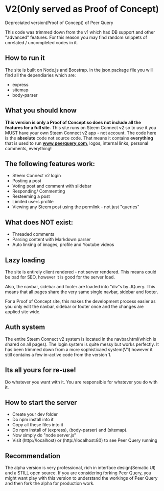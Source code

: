 # V2(Only served as Proof of Concept)
Depreciated version(Proof of Concept) of Peer Query

This code was trimmed down from the v1 which had DB support and other "advanced" features. For this reason you may find random snippets of unrelated / uncompleted codes in it.


## How to run it
The site is built on Node.js and Boostrap. In the json.package file you will find all the dependiaries which are:
* express
* sitemap
* body-parser

## What you should know

**This version is only a Proof of Concept so does not include all the features for a full site.**
This site runs on Steem Connect v2 so to use it you MUST have your own Steem Connect v2 app - not account.
The code here is the **absolute** code not source code.
That means it contains **everything** that is used to run **www.peerquery.com**, logos, internal links, personal comments, everything!

## The following features work:
* Steem Connect v2 login
* Posting a post
* Voting post and comment with slidebar
* Responding/ Commenting
* Resteeming a post
* Limited users profile
* Viewing any Steem post using the permlink - not just "queries"

## What does NOT exist:
* Threaded comments
* Parsing content with Markdown parser
* Auto linking of images, profile and Youtube videos

## Lazy loading
The site is entirely client rendered - not server rendered. This means could be bad for SEO, however it is good for the server load.

Also, the navbar, sidebar and footer are loaded into "div"s by JQuery. This means that all pages share the very same single navbar, sidebar and footer.

For a Proof of Concept site, this makes the development process easier as you only edit the navbar, sidebar or footer once and the changes are applied site wide.

## Auth system
The entire Steem Connect v2 system is located in the navbar.html(which is shared on all pages). The login system is quite messy but works perfectly. It has been trimmed down from a more sophisticaed system(V1) however it still contains a few in-active code from the version 1.

## Its all yours for re-use!
Do whatever you want with it. You are responsible for whatever you do with it.

## How to start the server
* Create your dev folder
* Do npm install into it
* Copy all these files into it
* Do npm install of (express), (body-parser) and (sitemap).
* Now simply do "node server.js"
* Visit (http://localhost) or (http://localhost:80) to see Peer Query running

## Recommendation
The alpha version is very professional, rich in interface design(Sematic UI) and a STILL open source. If you are considering forking Peer Query, you might want play with this version to understand the workings of Peer Query and then fork the alpha for production work.
